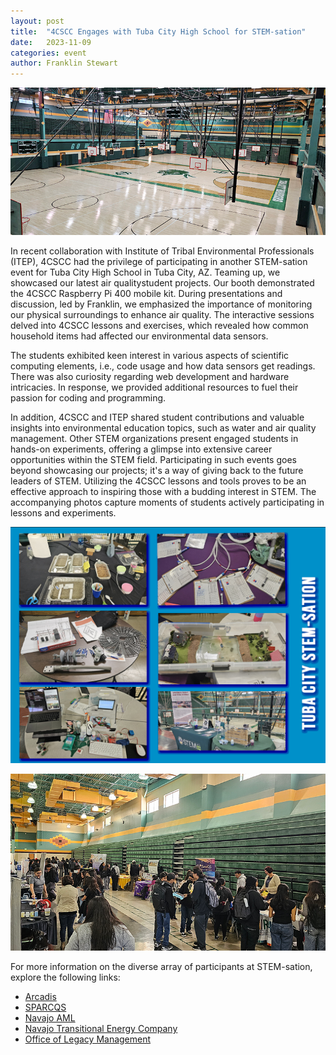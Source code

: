 ```yaml
---
layout: post
title:  "4CSCC Engages with Tuba City High School for STEM-sation"
date:   2023-11-09
categories: event
author: Franklin Stewart
---
```

![Tuba City STEM-sation](/images/2023-11-09-tuba-city-stemsation/20231109-tuba-city-stemsation-event-01.png)

In recent collaboration with Institute of Tribal Environmental Professionals (ITEP), 4CSCC had the privilege of participating in another STEM-sation event for Tuba City High School in Tuba City, AZ. Teaming up, we showcased our latest air qualitystudent projects.  Our booth demonstrated the 4CSCC Raspberry Pi 400 mobile kit. During presentations and discussion, led by Franklin, we emphasized the importance of monitoring our physical surroundings to enhance air quality. The interactive sessions delved into 4CSCC lessons and exercises, which revealed how common household items had affected our environmental data sensors.

The students exhibited keen interest in various aspects of scientific computing elements, i.e., code usage and how data sensors get readings.  There was also curiosity regarding web development and hardware intricacies. In response, we provided additional resources to fuel their passion for coding and programming.

In addition, 4CSCC and ITEP shared student contributions and valuable insights into environmental education topics, such as water and air quality management. Other STEM organizations present engaged students in hands-on experiments, offering a glimpse into extensive career opportunities within the STEM field.  Participating in such events goes beyond showcasing our projects; it's a way of giving back to the future leaders of STEM. Utilizing the 4CSCC lessons and tools proves to be an effective approach to inspiring those with a budding interest in STEM. The accompanying photos capture moments of students actively participating in lessons and experiments.

![Tuba City STEM-sation](/images/2023-11-09-tuba-city-stemsation/20231109-tuba-city-stemsation-event-02.png)

![Tuba City STEM-sation](/images/2023-11-09-tuba-city-stemsation/20231109-tuba-city-stemsation-event-03.png)

For more information on the diverse array of participants at STEM-sation, explore the following links:
- [Arcadis](https://www.arcadis.com/en)
- [SPARCQS](https://cqn-erc.org/education/k-12-outreach-sparcqs/#:~:text=Setting%20the%20foundation%20for%20a,workforce%20development%20to%20CQN%20members.)
- [Navajo AML](https://aml.navajo-nsn.gov/)
- [Navajo Transitional Energy Company](https://navenergy.com/)
- [Office of Legacy Management](https://www.energy.gov/lm/office-legacy-management)